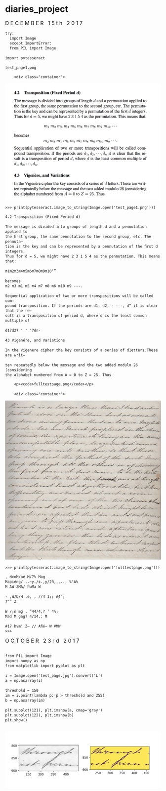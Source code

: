 # diaries_project

<p>
<BIG>
D&nbsp;E&nbsp;C&nbsp;E&nbsp;M&nbsp;B&nbsp;E&nbsp;R&nbsp;&nbsp;&nbsp;1&nbsp;5&nbsp;t&nbsp;h&nbsp;&nbsp;&nbsp;2&nbsp;0&nbsp;1&nbsp;7</BIG>
</p>        


<pre><code>try:
  import Image
  except ImportError:
  from PIL import Image

import pytesseract</code></pre> 

<p><code>test_page1.png</code></p>
        
        <div class="container">
<img src="pics/test_page1.png" />
</div> 
        
<pre><code>>>> print(pytesseract.image_to_string(Image.open('test_page1.png')))</code></pre>

<pre><code>4.2 Transposition (Fixed Period d)

The message is divided into groups of length d and a pennutation applied to
the ﬁrst group, the same pennutation to the second group, etc. The pennuta—
tion is the key and can be represented by a pennutation of the ﬁrst d integers.
Thus for d = 5, we might have 2 3 1 5 4 as the pennutation. This means that:

m1m2m3m4m5m6m7m8m9m10‘”

becomes
m2 m3 m1 m5 m4 m7 m8 m6 m10 m9 ---.

Sequential application of two or more transpositions will be called com—
pound transposition. If the periods are d1, d2, - - -, d” it is clear that the re—
sult is a transposition of period d, where d is the least common multiple of

d17d27 ' ' '7dn-

43 Vigenére, and Variations

In the Vigenere cipher the key consists of a series of d1etters.These are writ—

ten repeatedly below the message and the two added modulo 26 (considering
the alphabet numbered from A = 0 to Z = 25. Thus</code></pre> 
     
        <p><code>fulltestpage.png</code></p>
        
        <div class="container">
<img src="pics/fulltestpage.png" />
</div>         
        
<pre><code>>>> print(pytesseract.image_to_string(Image.open('fulltestpage.png')))</code></pre>
        
        
<pre><code>, NcoM/aé M/7% Mag
Mapiéng/ ..~y./¢.,y/2ﬁ,,,.., %"A%
M AW ZMA/ ﬂuMa W

- ,W/b/H ,e, , //4 1;; A4“;
7“” Z

W /;n mg , “44/4,? ‘ 4%;
Mad M gag? 4/14.: M

#17 hvm‘ Z— // Aﬁé— W #MW
>>> </code></pre>

<p>
<BIG>
O&nbsp;C&nbsp;T&nbsp;O&nbsp;B&nbsp;E&nbsp;R&nbsp;&nbsp;&nbsp;2&nbsp;3&nbsp;r&nbsp;d&nbsp;&nbsp;&nbsp;2&nbsp;0&nbsp;1&nbsp;7</BIG>
</p>      

<pre><code>
from PIL import Image
import numpy as np
from matplotlib import pyplot as plt

i = Image.open('test_page.jpg').convert('L')
a = np.asarray(i)

threshold = 150
im = i.point(lambda p: p > threshold and 255)
b = np.asarray(im)

plt.subplot(121), plt.imshow(a, cmap='gray')
plt.subplot(122), plt.imshow(b)
plt.show()
</code>
</pre>      
  
       
<div class="container">
<img src="pics/grey_binary.png" />
</div> 
   
